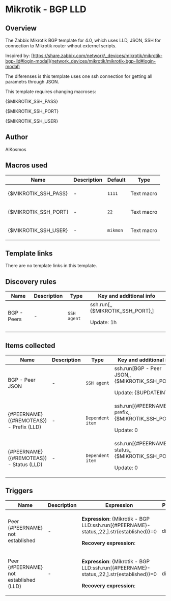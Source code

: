 # Mikrotik - BGP LLD

## Overview

The Zabbix Mikrotik BGP template for 4.0, which uses LLD, JSON, SSH for connection to Mikrotik router wihout externel scripts.


Inspired by: [https://share.zabbix.com/network\_devices/mikrotik/mikrotik-bgp-lld#login-modal](network_devices/mikrotik/mikrotik-bgp-lld#login-modal)


The diferenses is this template uses one ssh connection for getting all parametrs through JSON.


This template requires changing macroses:


{$MIKROTIK\_SSH\_PASS}


{$MIKROTIK\_SSH\_PORT}


{$MIKROTIK\_SSH\_USER}


 



## Author

AlKosmos

## Macros used

|Name|Description|Default|Type|
|----|-----------|-------|----|
|{$MIKROTIK_SSH_PASS}|<p>-</p>|`1111`|Text macro|
|{$MIKROTIK_SSH_PORT}|<p>-</p>|`22`|Text macro|
|{$MIKROTIK_SSH_USER}|<p>-</p>|`mikmon`|Text macro|
## Template links

There are no template links in this template.

## Discovery rules

|Name|Description|Type|Key and additional info|
|----|-----------|----|----|
|BGP - Peers|<p>-</p>|`SSH agent`|ssh.run[,,{$MIKROTIK_SSH_PORT},]<p>Update: 1h</p>|
## Items collected

|Name|Description|Type|Key and additional info|
|----|-----------|----|----|
|BGP - Peer JSON|<p>-</p>|`SSH agent`|ssh.run[BGP - Peer JSON,,{$MIKROTIK_SSH_PORT},]<p>Update: {$UPDATEINT}</p>|
|{#PEERNAME} ({#REMOTEAS}) - Prefix (LLD)|<p>-</p>|`Dependent item`|ssh.run[{#PEERNAME}-prefix,,{$MIKROTIK_SSH_PORT},]<p>Update: 0</p>|
|{#PEERNAME} ({#REMOTEAS}) - Status (LLD)|<p>-</p>|`Dependent item`|ssh.run[{#PEERNAME}-status,,{$MIKROTIK_SSH_PORT},]<p>Update: 0</p>|
## Triggers

|Name|Description|Expression|Priority|
|----|-----------|----------|--------|
|Peer {#PEERNAME} not established|<p>-</p>|<p>**Expression**: {Mikrotik - BGP LLD:ssh.run[{#PEERNAME}-status,,22,].str(established)}=0</p><p>**Recovery expression**: </p>|disaster|
|Peer {#PEERNAME} not established (LLD)|<p>-</p>|<p>**Expression**: {Mikrotik - BGP LLD:ssh.run[{#PEERNAME}-status,,22,].str(established)}=0</p><p>**Recovery expression**: </p>|disaster|
